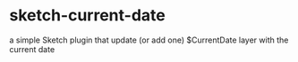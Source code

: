# sketch-current-date
a simple Sketch plugin that update (or add one) $CurrentDate layer with the current date
